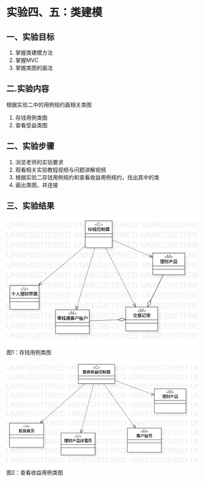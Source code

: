 # 实验四、五：类建模
## 一、实验目标 
1. 掌握类建模方法
2. 掌握MVC
3. 掌握类图的画法
## 二.实验内容
 根据实验二中的用例规约画相关类图
  1. 存钱用例类图
  2. 查看受益类图
## 二、实验步骤
1. 浏览老师的实验要求
1. 观看相关实验教程视频与问题讲解视频
2. 根据实验二存钱用例规约和查看收益用例规约，找出其中的类
3. 画出类图，并连接
## 三、实验结果
![存钱用例的类图](./lab4_01.png)  
图1：存钱用例类图  

![查看收益用例的类图](./lab4_02.png)  
图2：查看收益用例类图  
